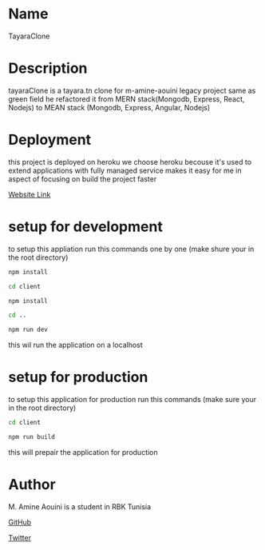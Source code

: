 # Name
TayaraClone

# Description
tayaraClone is a tayara.tn clone for m-amine-aouini legacy project same as green field he refactored it from MERN stack(Mongodb, Express, React, Nodejs) to MEAN stack (Mongodb, Express, Angular, Nodejs) 

# Deployment 

this project is deployed on heroku we choose heroku becouse it's used to extend applications with fully managed service makes it easy for me in aspect of focusing on build the project faster

[Website Link](https://damp-inlet-36548.herokuapp.com)

# setup for development

to setup this appliation run this commands one by one (make shure your in the root directory)

```bash
npm install

cd client 

npm install

cd ..

npm run dev
```

this wil run the application on a localhost

# setup for production

to setup this application for production run this commands (make sure your in the root directory)

```bash
cd client

npm run build
```

this will prepair the application for production

# Author

M. Amine Aouini is a student in RBK Tunisia

[GitHub](https://github.com/m-amine-aouini/)

[Twitter](https://twitter.com/amine_m_aouini)

